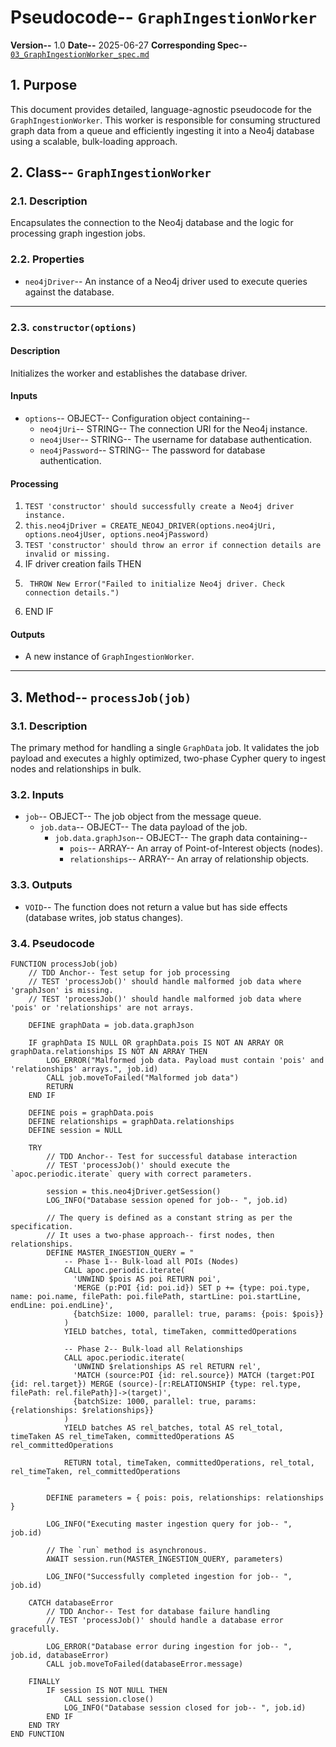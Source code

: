 # Pseudocode-- `GraphIngestionWorker`

**Version--** 1.0
**Date--** 2025-06-27
**Corresponding Spec--** [`03_GraphIngestionWorker_spec.md`](../../specifications/high_performance_llm_only_pipeline/03_GraphIngestionWorker_spec.md:1)

## 1. Purpose

This document provides detailed, language-agnostic pseudocode for the `GraphIngestionWorker`. This worker is responsible for consuming structured graph data from a queue and efficiently ingesting it into a Neo4j database using a scalable, bulk-loading approach.

## 2. Class-- `GraphIngestionWorker`

### 2.1. Description

Encapsulates the connection to the Neo4j database and the logic for processing graph ingestion jobs.

### 2.2. Properties

- `neo4jDriver`-- An instance of a Neo4j driver used to execute queries against the database.

---

### 2.3. `constructor(options)`

#### **Description**

Initializes the worker and establishes the database driver.

#### **Inputs**

- `options`-- OBJECT-- Configuration object containing--
  - `neo4jUri`-- STRING-- The connection URI for the Neo4j instance.
  - `neo4jUser`-- STRING-- The username for database authentication.
  - `neo4jPassword`-- STRING-- The password for database authentication.

#### **Processing**

1.  `TEST 'constructor' should successfully create a Neo4j driver instance.`
2.  `this.neo4jDriver = CREATE_NEO4J_DRIVER(options.neo4jUri, options.neo4jUser, options.neo4jPassword)`
3.  `TEST 'constructor' should throw an error if connection details are invalid or missing.`
4.  IF driver creation fails THEN
5.      THROW New Error("Failed to initialize Neo4j driver. Check connection details.")
6.  END IF

#### **Outputs**

- A new instance of `GraphIngestionWorker`.

---

## 3. Method-- `processJob(job)`

### 3.1. Description

The primary method for handling a single `GraphData` job. It validates the job payload and executes a highly optimized, two-phase Cypher query to ingest nodes and relationships in bulk.

### 3.2. Inputs

- `job`-- OBJECT-- The job object from the message queue.
  - `job.data`-- OBJECT-- The data payload of the job.
    - `job.data.graphJson`-- OBJECT-- The graph data containing--
      - `pois`-- ARRAY-- An array of Point-of-Interest objects (nodes).
      - `relationships`-- ARRAY-- An array of relationship objects.

### 3.3. Outputs

- `VOID`-- The function does not return a value but has side effects (database writes, job status changes).

### 3.4. Pseudocode

```pseudocode
FUNCTION processJob(job)
    // TDD Anchor-- Test setup for job processing
    // TEST 'processJob()' should handle malformed job data where 'graphJson' is missing.
    // TEST 'processJob()' should handle malformed job data where 'pois' or 'relationships' are not arrays.

    DEFINE graphData = job.data.graphJson

    IF graphData IS NULL OR graphData.pois IS NOT AN ARRAY OR graphData.relationships IS NOT AN ARRAY THEN
        LOG_ERROR("Malformed job data. Payload must contain 'pois' and 'relationships' arrays.", job.id)
        CALL job.moveToFailed("Malformed job data")
        RETURN
    END IF

    DEFINE pois = graphData.pois
    DEFINE relationships = graphData.relationships
    DEFINE session = NULL

    TRY
        // TDD Anchor-- Test for successful database interaction
        // TEST 'processJob()' should execute the `apoc.periodic.iterate` query with correct parameters.
        
        session = this.neo4jDriver.getSession()
        LOG_INFO("Database session opened for job-- ", job.id)

        // The query is defined as a constant string as per the specification.
        // It uses a two-phase approach-- first nodes, then relationships.
        DEFINE MASTER_INGESTION_QUERY = "
            -- Phase 1-- Bulk-load all POIs (Nodes)
            CALL apoc.periodic.iterate(
              'UNWIND $pois AS poi RETURN poi',
              'MERGE (p:POI {id: poi.id}) SET p += {type: poi.type, name: poi.name, filePath: poi.filePath, startLine: poi.startLine, endLine: poi.endLine}',
              {batchSize: 1000, parallel: true, params: {pois: $pois}}
            )
            YIELD batches, total, timeTaken, committedOperations
            
            -- Phase 2-- Bulk-load all Relationships
            CALL apoc.periodic.iterate(
              'UNWIND $relationships AS rel RETURN rel',
              'MATCH (source:POI {id: rel.source}) MATCH (target:POI {id: rel.target}) MERGE (source)-[r:RELATIONSHIP {type: rel.type, filePath: rel.filePath}]->(target)',
              {batchSize: 1000, parallel: true, params: {relationships: $relationships}}
            )
            YIELD batches AS rel_batches, total AS rel_total, timeTaken AS rel_timeTaken, committedOperations AS rel_committedOperations
            
            RETURN total, timeTaken, committedOperations, rel_total, rel_timeTaken, rel_committedOperations
        "

        DEFINE parameters = { pois: pois, relationships: relationships }

        LOG_INFO("Executing master ingestion query for job-- ", job.id)
        
        // The `run` method is asynchronous.
        AWAIT session.run(MASTER_INGESTION_QUERY, parameters)
        
        LOG_INFO("Successfully completed ingestion for job-- ", job.id)

    CATCH databaseError
        // TDD Anchor-- Test for database failure handling
        // TEST 'processJob()' should handle a database error gracefully.
        
        LOG_ERROR("Database error during ingestion for job-- ", job.id, databaseError)
        CALL job.moveToFailed(databaseError.message)
    
    FINALLY
        IF session IS NOT NULL THEN
            CALL session.close()
            LOG_INFO("Database session closed for job-- ", job.id)
        END IF
    END TRY
END FUNCTION